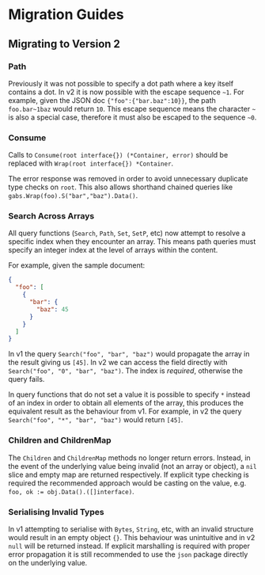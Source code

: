 Migration Guides
================

## Migrating to Version 2

### Path

Previously it was not possible to specify a dot path where a key itself contains a dot. In v2 it is now possible with the escape sequence `~1`. For example, given the JSON doc `{"foo":{"bar.baz":10}}`, the path `foo.bar~1baz` would return `10`. This escape sequence means the character `~` is also a special case, therefore it must also be escaped to the sequence `~0`.

### Consume

Calls to `Consume(root interface{}) (*Container, error)` should be replaced with `Wrap(root interface{}) *Container`.

The error response was removed in order to avoid unnecessary duplicate type checks on `root`. This also allows shorthand chained queries like `gabs.Wrap(foo).S("bar","baz").Data()`.

### Search Across Arrays

All query functions (`Search`, `Path`, `Set`, `SetP`, etc) now attempt to resolve a specific index when they encounter an array. This means path queries must specify an integer index at the level of arrays within the content.

For example, given the sample document:

``` json
{
  "foo": [
    {
      "bar": {
        "baz": 45
      }
    }
  ]
}
```

In v1 the query `Search("foo", "bar", "baz")` would propagate the array in the result giving us `[45]`. In v2 we can access the field directly with `Search("foo", "0", "bar", "baz")`. The index is _required_, otherwise the query fails.

In query functions that do not set a value it is possible to specify `*` instead of an index in order to obtain all elements of the array, this produces the equivalent result as the behaviour from v1. For example, in v2 the query `Search("foo", "*", "bar", "baz")` would return `[45]`.

### Children and ChildrenMap

The `Children` and `ChildrenMap` methods no longer return errors. Instead, in the event of the underlying value being invalid (not an array or object), a `nil` slice and empty map are returned respectively. If explicit type checking is required the recommended approach would be casting on the value, e.g. `foo, ok := obj.Data().([]interface)`.

### Serialising Invalid Types

In v1 attempting to serialise with `Bytes`, `String`, etc, with an invalid structure would result in an empty object `{}`. This behaviour was unintuitive and in v2 `null` will be returned instead. If explicit marshalling is required with proper error propagation it is still recommended to use the `json` package directly on the underlying value.